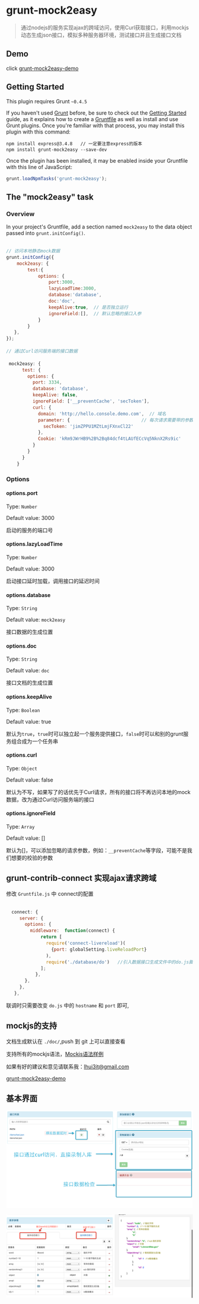 # grunt-mock2easy

> 通过nodejs的服务实现ajax的跨域访问，使用Curl获取接口，利用mockjs动态生成json接口，模拟多种服务器环境，测试接口并且生成接口文档

## Demo

click [grunt-mock2easy-demo](https://github.com/appLhui/grunt-mock2easy-demo) 


## Getting Started
This plugin requires Grunt `~0.4.5`

If you haven't used [Grunt](http://gruntjs.com/) before, be sure to check out the [Getting Started](http://gruntjs.com/getting-started) guide, as it explains how to create a [Gruntfile](http://gruntjs.com/sample-gruntfile) as well as install and use Grunt plugins. Once you're familiar with that process, you may install this plugin with this command:

```shell
npm install express@3.4.8   // 一定要注意express的版本
npm install grunt-mock2easy --save-dev
```

Once the plugin has been installed, it may be enabled inside your Gruntfile with this line of JavaScript:

```js
grunt.loadNpmTasks('grunt-mock2easy');
```

## The "mock2easy" task

### Overview
In your project's Gruntfile, add a section named `mock2easy` to the data object passed into `grunt.initConfig()`.

```js

// 访问本地静态mock数据
grunt.initConfig({
    mock2easy: {
        test:{
            options: {
                port:3000,
                lazyLoadTime:3000,  
                database:'database',
                doc:'doc',   
                keepAlive:true,  // 是否独立运行
                ignoreField:[],  // 默认忽略的接口入参
            }
        }
   },
});

// 通过Curl访问服务端的接口数据

 mock2easy: {
      test: {
        options: {
          port: 3334,
          database: 'database',
          keepAlive: false,
          ignoreField: ['__preventCache', 'secToken'],
          curl: {
            domain: 'http://hello.console.demo.com',  // 域名
            parameter: {                           // 每次请求需要带的参数
              secToken: 'jimZPPU1MZtLmjFXnxCl22'
            },
            Cookie: 'kRm9JWrHB9%2B%2Bq84dcf4tLAUfECcVq5NknX2Rs9ic'
          }
        }
      }
    }

```

### Options

#### options.port

Type: `Number`

Default value: 3000

启动的服务的端口号 

#### options.lazyLoadTime

Type: `Number`

Default value: 3000

启动接口延时加载，调用接口的延迟时间 

#### options.database

Type: `String`

Default value: `mock2easy`

接口数据的生成位置

#### options.doc

Type: `String`

Default value: `doc`

接口文档的生成位置

#### options.keepAlive

Type: `Boolean`

Default value: true

默认为`true`，`true`时可以独立起一个服务提供接口，`false`时可以和别的grunt服务组合成为一个任务串


#### options.curl

Type: `Object`

Default value: false

默认为不写，如果写了的话优先于Curl请求，所有的接口将不再访问本地的mock数据，改为通过Curl访问服务端的接口

#### options.ignoreField

Type: `Array`

Default value: []

默认为[]，可以添加忽略的请求参数，例如：`__preventCache`等字段，可能不是我们想要的校验的参数


## grunt-contrib-connect 实现ajax请求跨域

修改 `Gruntfile.js` 中 connect的配置
```js
  
  connect: {
     server: {
       options: {
         middleware:  function(connect) {
             return [
               require('connect-livereload')(
                 {port: globalSetting.liveReloadPort}
               ),
               require('./database/do')   //引入数据接口生成文件中的do.js脚本
             ];
           },
       },
     },
   },

```

联调时只需要改变 `do.js` 中的  `hostname` 和 `port` 即可,



## mockjs的支持

文档生成默认在 `./doc/`,push 到 git 上可以直接查看

支持所有的mockjs语法，[Mockjs语法样例](http://mockjs.com/demo/mock.html) 

如果有好的建议和意见请联系我：lhui3it@gmail.com

[grunt-mock2easy-demo](https://github.com/appLhui/grunt-mock2easy-demo) 

## 基本界面

![image](https://raw.githubusercontent.com/appLhui/grunt-mock2easy/master/img/index.png) 


![image](https://raw.githubusercontent.com/appLhui/grunt-mock2easy/master/img/detail.png) 






